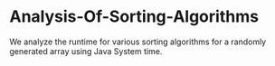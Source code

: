 # Analysis-Of-Sorting-Algorithms
We analyze the runtime for various sorting algorithms for a randomly generated array using Java System time.
